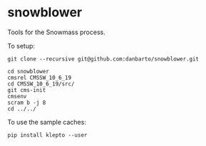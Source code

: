 # snowblower
Tools for the Snowmass process.

To setup:
```
git clone --recursive git@github.com:danbarto/snowblower.git

cd snowblower
cmsrel CMSSW_10_6_19
cd CMSSW_10_6_19/src/
git cms-init
cmsenv
scram b -j 8
cd ../../
```


To use the sample caches:
```
pip install klepto --user
```

